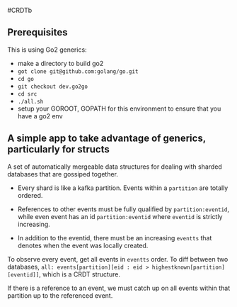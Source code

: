 #CRDTb

## Prerequisites

This is using Go2 generics:

- make a directory to build go2
- `got clone git@github.com:golang/go.git`
- `cd go`
- `git checkout dev.go2go`
- `cd src`
- `./all.sh`
- setup your GOROOT, GOPATH for this environment to ensure that you have a go2 env

## A simple app to take advantage of generics, particularly for structs

A set of automatically mergeable data structures for dealing with sharded databases that are gossiped together.

- Every shard is like a kafka partition.  Events within a `partition` are totally ordered.

- References to other events must be fully qualified by `partition:eventid`, while even event has an id `partition:eventid` where `eventid` is strictly increasing.

- In addition to the eventid, there must be an increasing `eventts` that denotes when the event was locally created.

To observe every event, get all events in `eventts` order.
To diff between two databases, `all: events[partition][eid : eid > highestknown[partition][eventid]]`, which is a CRDT structure.

If there is a reference to an event, we must catch  up on all events within that partition up to the referenced event.
